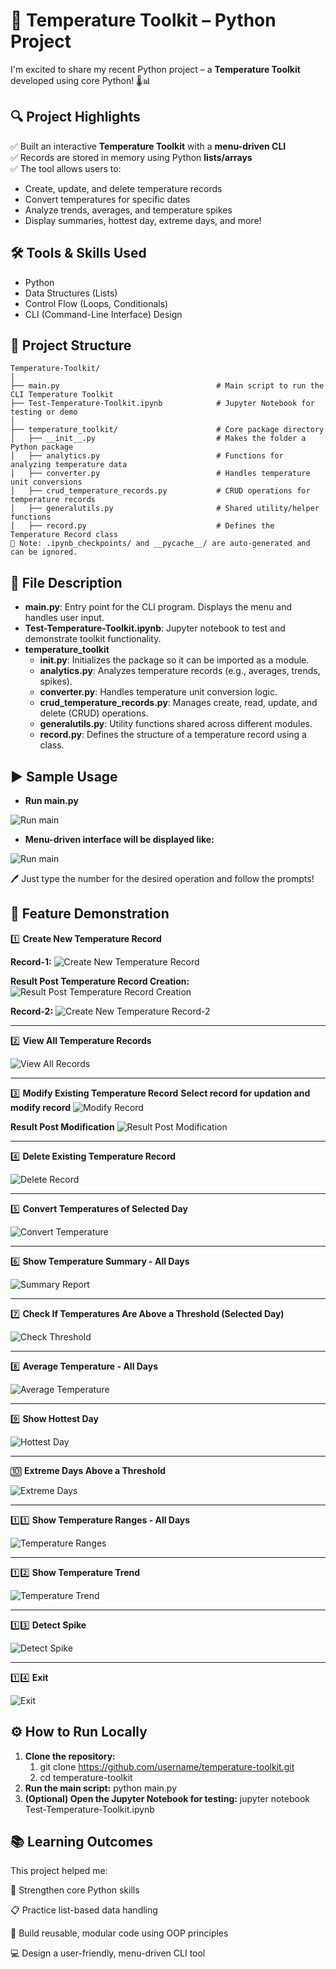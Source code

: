 # 🚀 Temperature Toolkit – Python Project

I'm excited to share my recent Python project – a **Temperature Toolkit** developed using core Python! 🌡️📊

## 🔍 Project Highlights

✅ Built an interactive **Temperature Toolkit** with a **menu-driven CLI**  
✅ Records are stored in memory using Python **lists/arrays**  
✅ The tool allows users to:
- Create, update, and delete temperature records  
- Convert temperatures for specific dates  
- Analyze trends, averages, and temperature spikes  
- Display summaries, hottest day, extreme days, and more!

## 🛠️ Tools & Skills Used

- Python  
- Data Structures (Lists)  
- Control Flow (Loops, Conditionals)  
- CLI (Command-Line Interface) Design

## 📁 Project Structure
```text
Temperature-Toolkit/
│
├── main.py                                   # Main script to run the CLI Temperature Toolkit
├── Test-Temperature-Toolkit.ipynb            # Jupyter Notebook for testing or demo
│
├── temperature_toolkit/                      # Core package directory
│   ├── __init__.py                           # Makes the folder a Python package
│   ├── analytics.py                          # Functions for analyzing temperature data
│   ├── converter.py                          # Handles temperature unit conversions
│   ├── crud_temperature_records.py           # CRUD operations for temperature records
│   ├── generalutils.py                       # Shared utility/helper functions
│   ├── record.py                             # Defines the Temperature Record class
📝 Note: .ipynb_checkpoints/ and __pycache__/ are auto-generated and can be ignored.
```


## 📄 **File Description**
- **main.py**: Entry point for the CLI program. Displays the menu and handles user input.
- **Test-Temperature-Toolkit.ipynb**: Jupyter notebook to test and demonstrate toolkit functionality.
- **temperature_toolkit**
    - **__init__.py**: Initializes the package so it can be imported as a module.
    - **analytics.py**: Analyzes temperature records (e.g., averages, trends, spikes).
    - **converter.py**: Handles temperature unit conversion logic.
    - **crud_temperature_records.py**: Manages create, read, update, and delete (CRUD) operations.
    - **generalutils.py**: Utility functions shared across different modules.
    - **record.py**: Defines the structure of a temperature record using a class.
## ▶️ **Sample Usage**
- **Run main.py**

![Run main](Images/RunTemperatureToolkit-1.png)

- **Menu-driven interface will be displayed like:**

![Run main](Images/TemperatureToolkit-MenuOptions.png)

🖊️ Just type the number for the desired operation and follow the prompts!

## 📸 **Feature Demonstration**
1️⃣ **Create New Temperature Record**

**Record-1:**
![Create New Temperature Record](Images/Option-1-CreateNewTemperatureRecord.png)

**Result Post Temperature Record Creation:**
![Result Post Temperature Record Creation](Images/Option-1-CreateNewTemperatureRecord-Result.png)

**Record-2:**
![Create New Temperature Record-2](Images/Option-1-CreateNewTemperatureRecord-2.png)

---

2️⃣ **View All Temperature Records**

![View All Records](Images/Option-2-ViewAllTemperatureRecords.png)

---

3️⃣ **Modify Existing Temperature Record**
**Select record for updation and modify record**
![Modify Record](Images/Option-3-ModifyExistingTemperatureRecord.png)

**Result Post Modification**
![Result Post Modification](Images/Option-3-ModifyExistingTemperatureRecord-Result.png)

---

4️⃣ **Delete Existing Temperature Record**

![Delete Record](Images/Option-4-DeleteExistingTemperatureRecord-Result.png)

---

5️⃣ **Convert Temperatures of Selected Day**

![Convert Temperature](Images/Option-5-ConvertTemperaturesScaleOfSelectedDay.png)

---

6️⃣ **Show Temperature Summary - All Days**

![Summary Report](Images/Option-6-ShowTemeraturesSummary-AllDays-Result.png)

---

7️⃣ **Check If Temperatures Are Above a Threshold (Selected Day)**

![Check Threshold](Images/Option-7-CheckTemperaturesAboveaGivenThreshold.png)

----

8️⃣ **Average Temperature - All Days**

![Average Temperature](Images/Option-8-AverageTemperature-AllDays.png)

---

9️⃣ **Show Hottest Day**

![Hottest Day](Images/Option-9-ShowHottestDay.png)

---

🔟 **Extreme Days Above a Threshold**

![Extreme Days](Images/Option-10-ShowDayswithRecordedTemperatureAboveaThreshold.png)

---

1️⃣1️⃣ **Show Temperature Ranges - All Days** 

![Temperature Ranges](Images/Option-11-ShowTemperatureRanges-AllDays.png)

---

1️⃣2️⃣ **Show Temperature Trend**

![Temperature Trend](Images/Option-12-ShowTemperatureTrend.png)

---

1️⃣3️⃣ **Detect Spike**

![Detect Spike](Images/Option-13-DetectSpike.png)

---

1️⃣4️⃣ **Exit** 

![Exit](Images/Option-14-Exit.png)

## ⚙️ **How to Run Locally**
1. **Clone the repository:**
    1. git clone https://github.com/username/temperature-toolkit.git
    2. cd temperature-toolkit
2. **Run the main script:**
    python main.py
3. **(Optional) Open the Jupyter Notebook for testing:**
    jupyter notebook Test-Temperature-Toolkit.ipynb
## 📚 **Learning Outcomes**
This project helped me:

🧠 Strengthen core Python skills

📋 Practice list-based data handling

🔁 Build reusable, modular code using OOP principles

💻 Design a user-friendly, menu-driven CLI tool